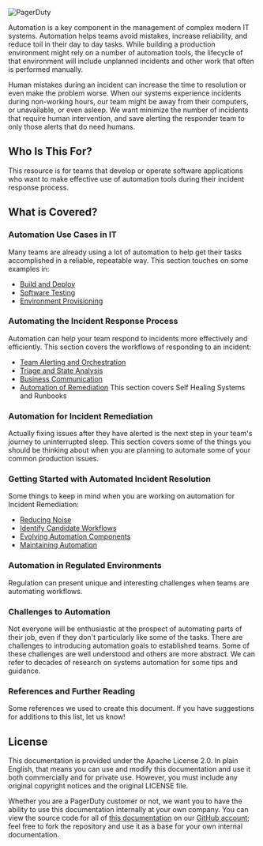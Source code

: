 
![PagerDuty](../assets/img/headers/AR_Home.png)

Automation is a key component in the management of complex modern IT systems. Automation helps teams avoid mistakes, increase reliability, and reduce toil in their day to day tasks. While building a production environment might rely on a number of automation tools, the lifecycle of that environment will include unplanned incidents and other work that often is performed manually.

Human mistakes during an incident can increase the time to resolution or even make the problem worse. When our systems experience incidents during non-working hours, our team might be away from their computers, or unavailable, or even asleep.  We want minimize the number of incidents that require human intervention, and save alerting the responder team to only those alerts that do need humans.

## Who Is This For?
This resource is for teams that develop or operate software applications who want to make effective use of automation tools during their incident response process.

## What is Covered?


### Automation Use Cases in IT
Many teams are already using a lot of automation to help get their tasks accomplished in a reliable, repeatable way. This section touches on some examples in:

- [Build and Deploy](use_cases.md#build-and-deploy)
- [Software Testing](use_cases.md#software-testing)
- [Environment Provisioning](use_cases.md#environment-provisioning)

### Automating the Incident Response Process
Automation can help your team respond to incidents more effectively and efficiently. This section covers the workflows of responding to an incident:

* [Team Alerting and Orchestration](ir_workflows#team-alerting-and-orchestration)
* [Triage and State Analysis](ir_workflows#triage-and-state-analysis)
* [Business Communication](ir_workflows#business-communication)
* [Automation of Remediation](ir_workflows#automation-of-remediation) This section covers Self Healing Systems and Runbooks

### Automation for Incident Remediation
Actually fixing issues after they have alerted is the next step in your team's journey to uninterrupted sleep. This section covers some of the things you should be thinking about when you are planning to automate some of your common production issues.

### Getting Started with Automated Incident Resolution
Some things to keep in mind when you are working on automation for Incident Remediation:

* [Reducing Noise](getting_started.md#reducing-noise)
* [Identify Candidate Workflows](getting_started.md#identify-candidate-workflows)
* [Evolving Automation Components](getting_started.md#evolving-automation-components)
* [Maintaining Automation](getting_started.md#maintaining-automation)

### Automation in Regulated Environments
Regulation can present unique and interesting challenges when teams are automating workflows.

### Challenges to Automation
Not everyone will be enthusiastic at the prospect of automating parts of their job, even if they don't particularly like some of the tasks. There are challenges to introducing automation goals to established teams. Some of these challenges are well understood and others are more abstract. We can refer to decades of research on systems automation for some tips and guidance.


### References and Further Reading
Some references we used to create this document. If you have suggestions for additions to this list, let us know!

## License
This documentation is provided under the Apache License 2.0. In plain English, that means you can use and modify this documentation and use it both commercially and for private use. However, you must include any original copyright notices and the original LICENSE file.

Whether you are a PagerDuty customer or not, we want you to have the ability to use this documentation internally at your own company. You can view the source code for all of [this documentation](https://github.com/PagerDuty/automated-remediation-docs) on our [GitHub account](https://github.com/PagerDuty); feel free to fork the repository and use it as a base for your own internal documentation.

